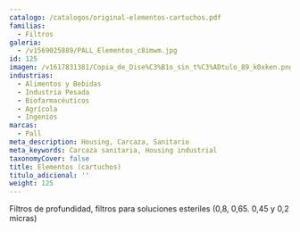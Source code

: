 ```yaml
---
catalogo: /catalogos/original-elementos-cartuchos.pdf
familias:
  - Filtros
galeria:
  - /v1569025889/PALL_Elementos_c8imwm.jpg
id: 125
imagen: /v1617831381/Copia_de_Dise%C3%B1o_sin_t%C3%ADtulo_89_k0xken.png
industrias:
  - Alimentos y Bebidas
  - Industria Pesada
  - Biofarmacéuticos
  - Agrícola
  - Ingenios
marcas:
  - Pall
meta_description: Housing, Carcaza, Sanitario
meta_keywords: Carcaza sanitaria, Housing industrial
taxonomyCover: false
title: Elementos (cartuchos)
titulo_adicional: ''
weight: 125
---
```

<p>Filtros de profundidad, filtros para soluciones esteriles (0,8, 0,65. 0,45 y 0,2 micras)</p>